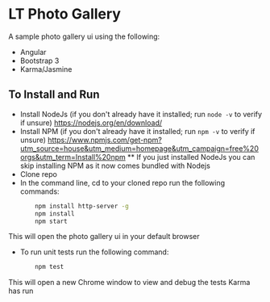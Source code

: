 # LT Photo Gallery

A sample photo gallery ui using the following:
* Angular
* Bootstrap 3
* Karma/Jasmine

## To Install and Run

* Install NodeJs (if you don't already have it installed; run `node -v` to verify if unsure) https://nodejs.org/en/download/
* Install NPM (if you don't already have it installed; run `npm -v` to verify if unsure) https://www.npmjs.com/get-npm?utm_source=house&utm_medium=homepage&utm_campaign=free%20orgs&utm_term=Install%20npm
    ** If you just installed NodeJs you can skip installing NPM as it now comes bundled with Nodejs
* Clone repo
* In the command line, cd to your cloned repo run the following commands:
    ```sh
        npm install http-server -g
        npm install
        npm start
    ```

This will open the photo gallery ui in your default browser

* To run unit tests run the following command:
    ```sh
        npm test
    ```
This will open a new Chrome window to view and debug the tests Karma has run

